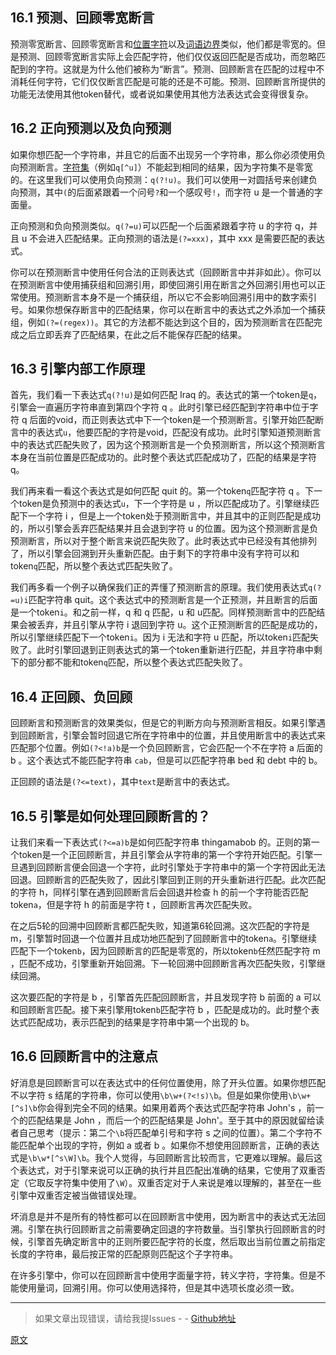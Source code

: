 ## 16.1 预测、回顾零宽断言
预测零宽断言、回顾零宽断言和[位置字符](https://github.com/SBDavid/How-a-Regex-Engine-Works-Internally/blob/master/008-%E4%BD%8D%E7%BD%AE%E5%AD%97%E7%AC%A6.md)以及[词语边界](https://github.com/SBDavid/How-a-Regex-Engine-Works-Internally/blob/master/009-%E8%AF%8D%E8%AF%AD%E8%BE%B9%E7%95%8C.md)类似，他们都是零宽的。但是预测、回顾零宽断言实际上会匹配字符，他们仅仅返回匹配是否成功，而忽略匹配到的字符。这就是为什么他们被称为“断言”。预测、回顾断言在匹配的过程中不消耗任何字符，它们仅仅断言匹配是可能的还是不可能。预测、回顾断言所提供的功能无法使用其他token替代，或者说如果使用其他方法表达式会变得很复杂。

## 16.2 正向预测以及负向预测
如果你想匹配一个字符串，并且它的后面不出现另一个字符串，那么你必须使用负向预测断言。[字符集]()（例如`q[^u]`）不能起到相同的结果，因为字符集不是零宽的。在这里我们可以使用负向预测：`q(?!u)`。我们可以使用一对圆括号来创建负向预测，其中`(`的后面紧跟着一个问号`?`和一个感叹号`!`，而字符 u 是一个普通的字面量。

正向预测和负向预测类似。`q(?=u)`可以匹配一个后面紧跟着字符 u 的字符 q，并且 u 不会进入匹配结果。正向预测的语法是`(?=xxx)`，其中 xxx 是需要匹配的表达式。

你可以在预测断言中使用任何合法的正则表达式（回顾断言中并非如此）。你可以在预测断言中使用捕获组和回溯引用，即使回溯引用在断言之外回溯引用也可以正常使用。预测断言本身不是一个捕获组，所以它不会影响回溯引用中的数字索引号。如果你想保存断言中的匹配结果，你可以在断言中的表达式之外添加一个捕获组，例如`(?=(regex))`。其它的方法都不能达到这个目的，因为预测断言在匹配完成之后立即丢弃了匹配结果，在此之后不能保存匹配的结果。

## 16.3 引擎内部工作原理
首先，我们看一下表达式`q(?!u)`是如何匹配 Iraq 的。表达式的第一个token是`q`，引擎会一直遍历字符串直到第四个字符 q 。此时引擎已经匹配到字符串中位于字符 q 后面的void，而正则表达式中下一个token是一个预测断言。引擎开始匹配断言中的表达式`u`，他要匹配的字符是void，匹配没有成功。此时引擎知道预测断言中的表达式匹配失败了，因为这个预测断言是一个负预测断言，所以这个预测断言本身在当前位置是匹配成功的。此时整个表达式匹配成功了，匹配的结果是字符 q。

我们再来看一看这个表达式是如何匹配 quit 的。第一个token`q`匹配字符 q 。下一个token是负预测中的表达式`u`，下一个字符是 u ，所以匹配成功了。引擎继续匹配下一个字符 i ，但是上一个token处于预测断言中，并且其中的正则匹配是成功的，所以引擎会丢弃匹配结果并且会退到字符 u 的位置。因为这个预测断言是负预测断言，所以对于整个断言来说匹配失败了。此时表达式中已经没有其他排列了，所以引擎会回溯到开头重新匹配。由于剩下的字符串中没有字符可以和token`q`匹配，所以整个表达式匹配失败了。

我们再多看一个例子以确保我们正的弄懂了预测断言的原理。我们使用表达式`q(?=u)i`匹配字符串 quit。这个表达式中的预测断言是一个正预测，并且断言的后面是一个token`i`。和之前一样，q 和 q 匹配，u 和 u匹配。同样预测断言中的匹配结果会被丢弃，并且引擎从字符 i 退回到字符 u。这个正预测断言的匹配是成功的，所以引擎继续匹配下一个token`i`。因为 i 无法和字符 u 匹配，所以token`i`匹配失败了。此时引擎回退到正则表达式的第一个token重新进行匹配，并且字符串中剩下的部分都不能和token`q`匹配，所以整个表达式匹配失败了。

## 16.4 正回顾、负回顾
回顾断言和预测断言的效果类似，但是它的判断方向与预测断言相反。如果引擎遇到回顾断言，引擎会暂时回退它所在字符串中的位置，并且使用断言中的表达式来匹配那个位置。例如`(?<!a)b`是一个负回顾断言，它会匹配一个不在字符 a 后面的 b 。这个表达式不能匹配字符串 `cab`，但是可以匹配字符串 bed 和 debt 中的 b。

正回顾的语法是`(?<=text)`，其中`text`是断言中的表达式。

## 16.5 引擎是如何处理回顾断言的？
让我们来看一下表达式`(?<=a)b`是如何匹配字符串 thingamabob 的。正则的第一个token是一个正回顾断言，并且引擎会从字符串的第一个字符开始匹配。引擎一旦遇到回顾断言便会回退一个字符，此时引擎处于字符串中的第一个字符因此无法回退。回顾断言的匹配失败了，因此引擎回到正则的开头重新进行匹配。此次匹配的字符 h，同样引擎在遇到回顾断言后会回退并检查 h 的前一个字符能否匹配token`a`，但是字符 h 的前面是字符 t ，回顾断言再次匹配失败。

在之后5轮的回溯中回顾断言都匹配失败，知道第6轮回溯。这次匹配的字符是 m，引擎暂时回退一个位置并且成功地匹配到了回顾断言中的token`a`。引擎继续匹配下一个token`b`，因为回顾断言的匹配是零宽的，所以token`b`任然匹配字符 m ，匹配不成功，引擎重新开始回溯。下一轮回溯中回顾断言再次匹配失败，引擎继续回溯。

这次要匹配的字符是 b ，引擎首先匹配回顾断言，并且发现字符 b 前面的 a 可以和回顾断言匹配。接下来引擎用token`b`匹配字符 b ，匹配是成功的。此时整个表达式匹配成功，表示匹配到的结果是字符串中第一个出现的 b。

## 16.6 回顾断言中的注意点
好消息是回顾断言可以在表达式中的任何位置使用，除了开头位置。如果你想匹配不以字符 s 结尾的字符串，你可以使用`\b\w+(?<!s)\b`。但是如果你使用`\b\w+[^s]\b`你会得到完全不同的结果。如果用着两个表达式匹配字符串 John's ，前一个的匹配结果是 John ，而后一个的匹配结果是 John'。至于其中的原因就留给读者自己思考（提示：第二个`\b`将匹配单引号和字符 s 之间的位置）。第二个字符不能匹配单个出现的字符，例如 a 或者 b 。如果你不想使用回顾断言，正确的表达式是`\b\w*[^s\W]\b`。我个人觉得，与回顾断言比较而言，它更难以理解。最后这个表达式，对于引擎来说可以正确的执行并且匹配出准确的结果，它使用了双重否定（它取反字符集中使用了`\W`）。双重否定对于人来说是难以理解的，甚至在一些引擎中双重否定被当做错误处理。

坏消息是并不是所有的特性都可以在回顾断言中使用，因为断言中的表达式无法回溯。引擎在执行回顾断言之前需要确定回退的字符数量。当引擎执行回顾断言的时候，引擎首先确定断言中的正则所要匹配字符的长度，然后取出当前位置之前指定长度的字符串，最后按正常的匹配原则匹配这个子字符串。

在许多引擎中，你可以在回顾断言中使用字面量字符，转义字符，字符集。但是不能使用量词，回溯引用。你可以使用选择符，但是其中选项长度必须一致。

---

> 如果文章出现错误，请给我提Issues - -
[Github地址](https://github.com/SBDavid/How-a-Regex-Engine-Works-Internally)


[原文](https://www.regular-expressions.info/lookaround.html)
